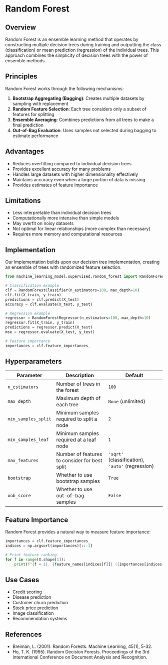 # Random Forest

## Overview

Random Forest is an ensemble learning method that operates by constructing multiple decision trees during training and outputting the class (classification) or mean prediction (regression) of the individual trees. This approach combines the simplicity of decision trees with the power of ensemble methods.

## Principles

Random Forest works through the following mechanisms:

1. **Bootstrap Aggregating (Bagging)**: Creates multiple datasets by sampling with replacement
2. **Random Feature Selection**: Each tree considers only a subset of features for splitting
3. **Ensemble Averaging**: Combines predictions from all trees to make a final prediction
4. **Out-of-Bag Evaluation**: Uses samples not selected during bagging to estimate performance

## Advantages

- Reduces overfitting compared to individual decision trees
- Provides excellent accuracy for many problems
- Handles large datasets with higher dimensionality effectively
- Maintains accuracy even when a large portion of data is missing
- Provides estimates of feature importance

## Limitations

- Less interpretable than individual decision trees
- Computationally more intensive than simple models
- May overfit on noisy datasets
- Not optimal for linear relationships (more complex than necessary)
- Requires more memory and computational resources

## Implementation

Our implementation builds upon our decision tree implementation, creating an ensemble of trees with randomized feature selection.

```python
from machine_learning_model.supervised.random_forest import RandomForestClassifier, RandomForestRegressor

# Classification example
clf = RandomForestClassifier(n_estimators=100, max_depth=10)
clf.fit(X_train, y_train)
predictions = clf.predict(X_test)
accuracy = clf.evaluate(X_test, y_test)

# Regression example
regressor = RandomForestRegressor(n_estimators=100, max_depth=10)
regressor.fit(X_train, y_train)
predictions = regressor.predict(X_test)
mse = regressor.evaluate(X_test, y_test)

# Feature importance
importances = clf.feature_importances_
```

## Hyperparameters

| Parameter           | Description                                   | Default                                          |
| ------------------- | --------------------------------------------- | ------------------------------------------------ |
| `n_estimators`      | Number of trees in the forest                 | `100`                                            |
| `max_depth`         | Maximum depth of each tree                    | `None` (unlimited)                               |
| `min_samples_split` | Minimum samples required to split a node      | `2`                                              |
| `min_samples_leaf`  | Minimum samples required at a leaf node       | `1`                                              |
| `max_features`      | Number of features to consider for best split | `'sqrt'` (classification), `'auto'` (regression) |
| `bootstrap`         | Whether to use bootstrap samples              | `True`                                           |
| `oob_score`         | Whether to use out-of-bag samples             | `False`                                          |

## Feature Importance

Random Forest provides a natural way to measure feature importance:

```python
importances = clf.feature_importances_
indices = np.argsort(importances)[::-1]

# Print feature ranking
for f in range(X.shape[1]):
    print(f"{f + 1}. {feature_names[indices[f]]} ({importances[indices[f]]})")
```

## Use Cases

- Credit scoring
- Disease prediction
- Customer churn prediction
- Stock price prediction
- Image classification
- Recommendation systems

## References

- Breiman, L. (2001). Random Forests. Machine Learning, 45(1), 5-32.
- Ho, T. K. (1995). Random Decision Forests. Proceedings of the 3rd International Conference on Document Analysis and Recognition.
